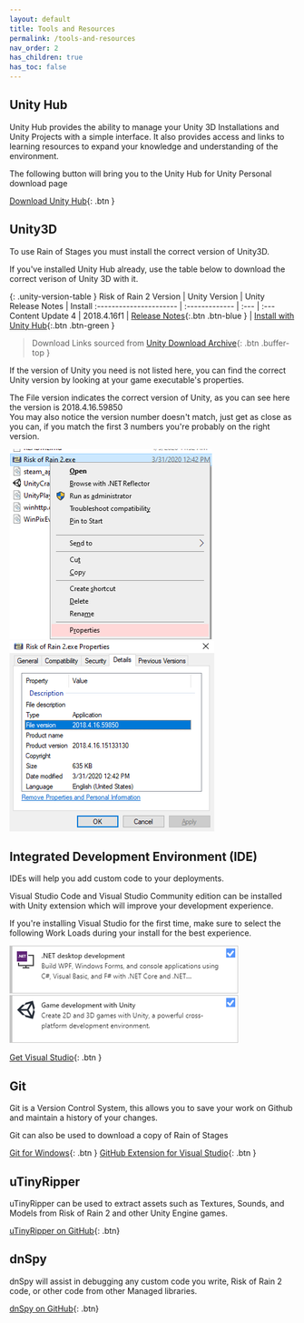 ```yaml
---
layout: default
title: Tools and Resources
permalink: /tools-and-resources
nav_order: 2
has_children: true
has_toc: false
---
```


## Unity Hub

Unity Hub provides the ability to manage your Unity 3D Installations and Unity Projects with a simple interface.
It also provides access and links to learning resources to expand your knowledge and understanding of the environment.

The following button will bring you to the Unity Hub for Unity Personal download page

[Download Unity Hub](https://store.unity.com/download?ref=personal){: .btn }

## Unity3D

To use Rain of Stages you must install the correct version of Unity3D.

If you've installed Unity Hub already, use the table below to download the correct verison of Unity 3D with it.

{: .unity-version-table }
Risk of Rain 2 Version | Unity Version | Unity Release Notes | Install
:---------------------- | :------------- | :--- | :---
 Content Update 4 | 2018.4.16f1 | [Release Notes](https://unity3d.com/unity/whats-new/2018.4.16f1){:.btn .btn-blue } | [Install with Unity Hub](unityhub://2018.4.16f1/e6e9ca02b32a){:.btn .btn-green } 

 > Download Links sourced from [Unity Download Archive](https://unity3d.com/get-unity/download/archive){: .btn .buffer-top }


If the version of Unity you need is not listed here, you can find the correct Unity version by looking at your game executable's properties.

The File version indicates the correct version of Unity, as you can see here the version is 2018.4.16.59850  
You may also notice the version number doesn't match, just get as close as you can, if you match the first 3 numbers you're probably on the right version.

![Context Menu Properties](art/context-process-properties.png)
![Process Details Properties](art/ror2-exe-details.png)


## Integrated Development Environment (IDE) 
IDEs will help you add custom code to your deployments.

Visual Studio Code and Visual Studio Community edition can be installed with Unity extension which will improve your development experience.

If you're installing Visual Studio for the first time, make sure to select the following Work Loads during your install for the best experience.

![.NET desktop development](art/dotnet-desktop-development.png)
![Game development with Unity](art/game-development-with-unity.png)

[Get Visual Studio](https://visualstudio.microsoft.com/){: .btn }

## Git
Git is a Version Control System, this allows you to save your work on Github and maintain a history of your changes.

Git can also be used to download a copy of Rain of Stages

[Git for Windows](https://gitforwindows.org/){: .btn }
[GitHub Extension for Visual Studio](https://visualstudio.github.com/){: .btn }

## uTinyRipper
uTinyRipper can be used to extract assets such as Textures, Sounds, and Models from Risk of Rain 2 and other Unity Engine games.

[uTinyRipper on GitHub](https://github.com/mafaca/UtinyRipper){: .btn}

## dnSpy
dnSpy will assist in debugging any custom code you write, Risk of Rain 2 code, or other code from other Managed libraries.

[dnSpy on GitHub](https://github.com/0xd4d/dnSpy){: .btn}
